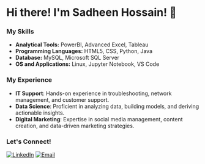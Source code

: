 # Hi there! I'm Sadheen Hossain! 👋

### My Skills

- **Analytical Tools:** PowerBI, Advanced Excel, Tableau
- **Programming Languages:** HTML5, CSS, Python, Java
- **Database:** MySQL, Microsoft SQL Server
- **OS and Applications:** Linux, Jupyter Notebook, VS Code

### My Experience

- **IT Support**: Hands-on experience in troubleshooting, network management, and customer support.
- **Data Science**: Proficient in analyzing data, building models, and deriving actionable insights.
- **Digital Marketing**: Expertise in social media management, content creation, and data-driven marketing strategies.

### Let's Connect!

[![LinkedIn](https://img.shields.io/badge/LinkedIn-0077B5?style=for-the-badge&logo=linkedin&logoColor=white)](https://www.linkedin.com/in/sadheen-hossain/)
[![Email](https://img.shields.io/badge/Email-D14836?style=for-the-badge&logo=gmail&logoColor=white)](mailto:h.sadheen@gmail.com)
